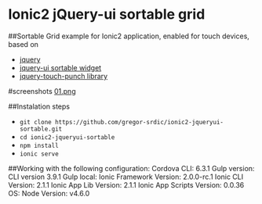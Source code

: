 # Ionic2 jQuery-ui sortable grid 

##Sortable Grid example for Ionic2 application, enabled for touch devices, based on 
* [jquery](https://jquery.com/)
* [jquery-ui sortable widget](https://jqueryui.com/sortable/)
* [jquery-touch-punch library](http://touchpunch.furf.com/)

#screenshots
[01.png](https://postimg.org/image/6tigc5kxh/)

##Instalation steps
* ```git clone https://github.com/gregor-srdic/ionic2-jqueryui-sortable.git```
* ```cd ionic2-jqueryui-sortable```
* ```npm install```
* ```ionic serve```

##Working with the following configuration:
Cordova CLI: 6.3.1
Gulp version:  CLI version 3.9.1
Gulp local:
Ionic Framework Version: 2.0.0-rc.1
Ionic CLI Version: 2.1.1
Ionic App Lib Version: 2.1.1
Ionic App Scripts Version: 0.0.36
OS:
Node Version: v4.6.0
